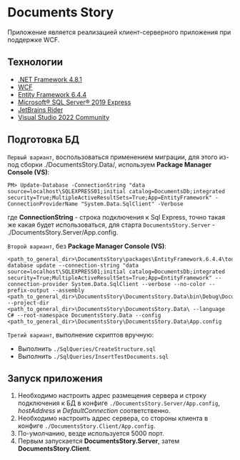 # Documents Story

Приложение является реализацией клиент-серверного приложения при поддержке WCF.

## Технологии

- [.NET Framework 4.8.1](https://dotnet.microsoft.com/en-us/download/dotnet-framework/net481)
- [WCF](https://learn.microsoft.com/ru-ru/dotnet/framework/wcf/whats-wcf)
- [Entity Framework 6.4.4](https://learn.microsoft.com/ru-ru/ef/ef6/what-is-new/)
- [Microsoft® SQL Server® 2019 Express](https://www.microsoft.com/ru-RU/download/details.aspx?id=101064)
- [JetBrains Rider](https://www.jetbrains.com/ru-ru/rider/)
- [Visual Studio 2022 Community](https://visualstudio.microsoft.com/ru/vs/)

## Подготовка БД

`Первый вариант`, воспользоваться применением миграции, для этого из-под сборки ./DocumentsStory.Data/, используем <strong>Package Manager Console (VS)</strong>:

```
PM> Update-Database -ConnectionString "data source=localhost\SQLEXPRESS01;initial catalog=DocumentsDb;integrated security=True;MultipleActiveResultSets=True;App=EntityFramework" -ConnectionProviderName "System.Data.SqlClient" -Verbose
```

где <strong>ConnectionString</strong> - строка подключения к Sql Express, точно такая же какая будет использоваться, для старта `DocumentsStory.Server` - ./DocumentsStory.Server/App.config.

`Второй вариант`, без <strong>Package Manager Console (VS)</strong>:
```
<path_to_general_dir>\DocumentsStory\packages\EntityFramework.6.4.4\tools\net45\any\ef6.exe database update --connection-string "data source=localhost\SQLEXPRESS01;initial catalog=DocumentsDb;integrated security=True;MultipleActiveResultSets=True;App=EntityFramework" --connection-provider System.Data.SqlClient --verbose --no-color --prefix-output --assembly <path_to_general_dir>\DocumentsStory\DocumentsStory.Data\bin\Debug\DocumentsStory.Data.dll --project-dir <path_to_general_dir>\DocumentsStory\DocumentsStory.Data\ --language C# --root-namespace DocumentsStory.Data --config <path_to_general_dir>\DocumentsStory\DocumentsStory.Data\App.config
```

`Третий вариант`, выполнение скриптов вручную:

- Выполнить `./SqlQueries/CreateStructure.sql `
- Выполнить `./SqlQueries/InsertTestDocuments.sql`

## Запуск приложения

1. Необходимо настроить адрес размещения сервера и строку подключения к БД в конфиге `./DocumentsStory.Server/App.config`, <i>hostAddress</i> и <i>DefaultConnection</i> соответственно.
2. Необходимо настроить адрес сервера, со стороны клиента в конфиге `./DocumentsStory.Client/App.config`. 
3. По-умолчанию, везде используется 5000 порт.
4. Первым запускается <strong>DocumentsStory.Server</strong>, затем <strong>DocumentsStory.Client</strong>.